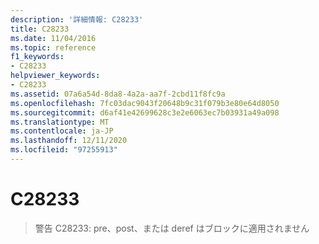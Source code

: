 ```yaml
---
description: '詳細情報: C28233'
title: C28233
ms.date: 11/04/2016
ms.topic: reference
f1_keywords:
- C28233
helpviewer_keywords:
- C28233
ms.assetid: 07a6a54d-8da8-4a2a-aa7f-2cbd11f8fc9a
ms.openlocfilehash: 7fc03dac9043f20648b9c31f079b3e80e64d8050
ms.sourcegitcommit: d6af41e42699628c3e2e6063ec7b03931a49a098
ms.translationtype: MT
ms.contentlocale: ja-JP
ms.lasthandoff: 12/11/2020
ms.locfileid: "97255913"
---
```

# <a name="c28233"></a>C28233

> 警告 C28233: pre、post、または deref はブロックに適用されません
